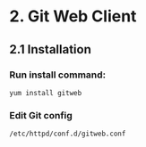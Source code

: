 # 2. Git Web Client

## 2.1 Installation

### Run install command:

```shell
yum install gitweb
```

### Edit Git config

```shell
/etc/httpd/conf.d/gitweb.conf
```





